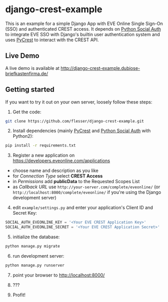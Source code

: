 # django-crest-example
This is an example for a simple Django App with EVE Online Single Sign-On (SSO) and authenticated CREST access.
It depends on [Python Social Auth](http://psa.matiasaguirre.net/) to integrate EVE SSO with Django's builtin user authentication system and uses [PyCrest](https://forums.eveonline.com/default.aspx?g=posts&t=398676) to interact with the CREST API.

## Live Demo
A live demo is available at http://django-crest-example.dubiose-briefkastenfirma.de/

## Getting started
If you want to try it out on your own server, loosely follow these steps:

1. Get the code:
  ```bash
  git clone https://github.com/flesser/django-crest-example.git
  ```

2. Install dependencies (mainly [PyCrest](https://github.com/Dreae/PyCrest) and [Python Social Auth](https://github.com/omab/python-social-auth) with Python2):
  ```bash
  pip install -r requirements.txt
  ```

3. Register a new application on https://developers.eveonline.com/applications
  - choose name and description as you like
  - for *Connection Type* select **CREST Access**
  - in *Permissions* add **publicData** to the Requested Scopes List
  - as *Callback URL* use `http://your-server.com/complete/eveonline/` (or `http://localhost:8000/complete/eveonline/` if you're using the Django development server)

4. edit `example/settings.py` and enter your application's Client ID and Secret Key:
  ```python
  SOCIAL_AUTH_EVEONLINE_KEY = '<Your EVE CREST Application Key>'
  SOCIAL_AUTH_EVEONLINE_SECRET = '<Your EVE CREST Application Secret>'
  ```

5. initialize the database:
  ```bash
  python manage.py migrate
  ```

6. run development server:
  ```bash
  python manage.py runserver
  ```

7. point your browser to [http://localhost:8000/](http://localhost:8000/)

8. ???

9. Profit!
